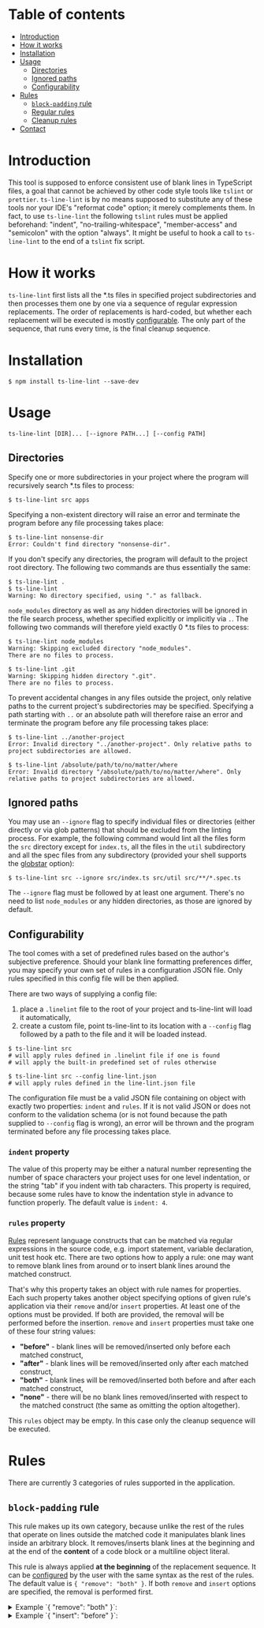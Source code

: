# Table of contents
* [Introduction](#introduction)
* [How it works](#how-it-works)
* [Installation](#installation)
* [Usage](#usage)
  * [Directories](#directories)
  * [Ignored paths](#ignored-paths)
  * [Configurability](#configurability)
* [Rules](#rules)
  * [`block-padding` rule](#block-padding-rule)
  * [Regular rules](#regular-rules)
  * [Cleanup rules](#cleanup-rules)
* [Contact](#contact)

# <a name="introduction"></a>Introduction
This tool is supposed to enforce consistent use of blank lines in TypeScript files, a goal that cannot be achieved by other code style tools like `tslint` or `prettier`. `ts-line-lint` is by no means supposed to substitute any of these tools nor your IDE's "reformat code" option; it merely complements them. In fact, to use `ts-line-lint` the following `tslint` rules must be applied beforehand: "indent", "no-trailing-whitespace", "member-access" and "semicolon" with the option "always". It might be useful to hook a call to `ts-line-lint` to the end of a `tslint` fix script.

# <a name="how-it-works"></a>How it works
`ts-line-lint` first lists all the \*.ts files in specified project subdirectories and then processes them one by one via a sequence of regular expression replacements. The order of replacements is hard-coded, but whether each replacement will be executed is mostly [configurable](#configurability). The only part of the sequence, that runs every time, is the final cleanup sequence.

# <a name="installation"></a>Installation
```
$ npm install ts-line-lint --save-dev
```

# <a name="usage"></a>Usage
```
ts-line-lint [DIR]... [--ignore PATH...] [--config PATH]
```

## <a name="directories"></a>Directories
Specify one or more subdirectories in your project where the program will recursively search \*.ts files to process:
```
$ ts-line-lint src apps
```

Specifying a non-existent directory will raise an error and terminate the program before any file processing takes place:
```
$ ts-line-lint nonsense-dir
Error: Couldn't find directory "nonsense-dir".
```

If you don't specify any directories, the program will default to the project root directory. The following two commands are thus essentially the same:
```
$ ts-line-lint .
$ ts-line-lint
Warning: No directory specified, using "." as fallback.
```

`node_modules` directory as well as any hidden directories will be ignored in the file search process, whether specified explicitly or implicitly via `.`. The following two commands will therefore yield exactly 0 \*.ts files to process:
```
$ ts-line-lint node_modules
Warning: Skipping excluded directory "node_modules".
There are no files to process.

$ ts-line-lint .git
Warning: Skipping hidden directory ".git".
There are no files to process.
```

To prevent accidental changes in any files outside the project, only relative paths to the current project's subdirectories may be specified. Specifying a path starting with `..` or an absolute path will therefore raise an error and terminate the program before any file processing takes place:
```
$ ts-line-lint ../another-project
Error: Invalid directory "../another-project". Only relative paths to project subdirectories are allowed.

$ ts-line-lint /absolute/path/to/no/matter/where
Error: Invalid directory "/absolute/path/to/no/matter/where". Only relative paths to project subdirectories are allowed.
```

## <a name="ignored-paths"></a>Ignored paths
You may use an `--ignore` flag to specify individual files or directories (either directly or via glob patterns) that should be excluded from the linting process. For example, the following command would lint all the files form the `src` directory except for `index.ts`, all the files in the `util` subdirectory and all the spec files from any subdirectory (provided your shell supports the [globstar](https://stackoverflow.com/a/28199633) option):
```
$ ts-line-lint src --ignore src/index.ts src/util src/**/*.spec.ts
```

The `--ignore` flag must be followed by at least one argument. There's no need to list `node_modules` or any hidden directories, as those are ignored by default.

## <a name="configurability"></a>Configurability
The tool comes with a set of predefined rules based on the author's subjective preference. Should your blank line formatting preferences differ, you may specify your own set of rules in a configuration JSON file. Only rules specified in this config file will be then applied.

There are two ways of supplying a config file:
 1) place a `.linelint` file to the root of your project and ts-line-lint will load it automatically,
 2) create a custom file, point ts-line-lint to its location with a `--config` flag followed by a path to the file and it will be loaded instead.
```
$ ts-line-lint src
# will apply rules defined in .linelint file if one is found
# will apply the built-in predefined set of rules otherwise

$ ts-line-lint src --config line-lint.json
# will apply rules defined in the line-lint.json file
```

The configuration file must be a valid JSON file containing on object with exactly two properties: `indent` and `rules`. If it is not valid JSON or does not conform to the validation schema (or is not found because the path supplied to `--config` flag is wrong), an error will be thrown and the program terminated before any file processing takes place.

### `indent` property
The value of this property may be either a natural number representing the number of space characters your project uses for one level indentation, or the string "tab" if you indent with tab characters. This property is required, because some rules have to know the indentation style in advance to function properly. The default value is `indent: 4`.

### `rules` property
[Rules](#rules) represent language constructs that can be matched via regular expressions in the source code, e.g. import statement, variable declaration, unit test hook etc. There are two options how to apply a rule: one may want to remove blank lines from around or to insert blank lines around the matched construct.

That's why this property takes an object with rule names for properties. Each such property takes another object specifying options of given rule's application via their `remove` and/or `insert` properties. At least one of the options must be provided. If both are provided, the removal will be performed before the insertion.
`remove` and `insert` properties must take one of these four string values:
* **"before"** - blank lines will be removed/inserted only before each matched construct,
* **"after"** - blank lines will be removed/inserted only after each matched construct,
* **"both"** - blank lines will be removed/inserted both before and after each matched construct,
* **"none"** - there will be no blank lines removed/inserted with respect to the matched construct (the same as omitting the option altogether).

This `rules` object may be empty. In this case only the cleanup sequence will be executed.

# <a name="rules"></a>Rules
There are currently 3 categories of rules supported in the application.

## <a name="block-padding-rule"></a>`block-padding` rule
This rule makes up its own category, because unlike the rest of the rules that operate on lines outside the matched code it manipulates blank lines inside an arbitrary block. It removes/inserts blank lines at the beginning and at the end of the **content** of a code block or a multiline object literal.

This rule is always applied **at the beginning** of the replacement sequence. It can be [configured](#configurability) by the user with the same syntax as the rest of the rules. The default value is `{ "remove": "both" }`. If both `remove` and `insert` options are specified, the removal is performed first.

<details><summary style="cursor: pointer">
Example `{ "remove": "both" }`:
</summary>
```javascript
function foo() {

    return "foo";

}
const bar = {

    foo: "bar"

}
```
becomes:
```javascript
function foo() {
    return "foo";
}
const bar = {
    foo: "bar"
}
```
</details>

<details><summary style="cursor: pointer">
Example `{ "insert": "before" }`:
</summary>
```javascript
function foo() {
    return "foo";
}
```
becomes:
```javascript
function foo() {

    return "foo";
}
```
</details>

## <a name="regular-rules"></a>Regular rules
These rules search for specified language constructs and either remove or insert blank lines in their vicinity. They can be [configured](#configurability) by the user via a configuration file. Some of them are **indent-specific** (they have to know the project's indentation style beforehand to work correctly), but the most is **simple** (they work irrespective of the project's indentation style).

Regular rules are applied after the `block-padding` rule, if that is specified. First all the rules are read from the config object in a fixed order and if an individual rule is found and has the `remove` option set to something else than "none", the removal is applied. Then the rules are read once more it the same order and if an individual rule is found and has the `insert` option set to something else than "none", the insertion is applied.

The application currently recognizes these regular rules (in the order of application):

* `individual-import` rule

  Matches individual import statements.
  ```javascript
  import { FirstItem, SecondItem } from "foo";
  ```
  ```javascript
  import * as bar from "bar";
  ```
  ```javascript
  import {
    FirstOfSeveralLongNameImportedItems,
    SecondOfSeveralLongNameImportedItems
  } from "../baz";
  ```
  The default value is `{ "remove": "before" }`.

* `consecutive-imports` rule

  Matches groups of consecutive import statements.
  ```javascript
  import { FirstItem, SecondItem } from "foo";
  import * as bar from "bar";
  import {
    FirstOfSeveralLongNameImportedItems,
    SecondOfSeveralLongNameImportedItems
  } from "../baz";
  ```
  The default value is `{ "insert": "after" }`.

* `individual-multiline-type-alias` rule

  Matches type aliases that span two or more lines.
  ```javascript
  export type ExtendedType<T> = T & {
    [P in keyof T]: T[P] & BaseType<T>;
  };
  ```
  ```javascript
  export type UnionType =
    SomeType |
    AnotherType;
  ```
  The default value is `{ "insert": "both" }`.

* `consecutive-single-line-type-aliases` rule

  Matches groups of consecutive single-line type aliases.
  ```javascript
  export type Foo = "foo";
  export type Bar = string;
  ```
  The default value is `{ "insert": "both" }`.

* `interface-declaration` rule

  Matches individual interface declarations.
  ```javascript
  interface LocalInterface {
    prop1: type;
    prop2: type;
  }
  ```
  ```javascript
  export interface ExportedInterface {
    method1(param: type): type;

    method2(param: type): type;
  }
  ```
  The default value is `{ "insert": "both" }`.

* `single-line-variable-declaration` rule

  Matches single-line `var`, `let` or `const` declarations.
  ```javascript
  var foo = 'foo';
  ```
  ```javascript
  let bar = 123;
  ```
  ```javascript
  const baz = { foo: bar };
  ```
  The default value is `{ "remove": "none" }`.

* `multiline-variable-declaration` rule

  Matches `var`, `let` or `const` declarations that span two or more lines (typically array or object literals).
  ```javascript
  const fooArray = [
    "some long string",
    "another long string",
  ];
  ```
  ```javascript
  let fooObject = {
    key1: "value1",
    key2: "value2",
  };
  ```
  The default value is `{ "remove": "none" }`.

* `function-declaration` rule

  Matches regular and async function declarations. Does not match function declarations nested in other function declarations.
  ```javascript
  function fooBar(foo: ExcruciatinglyLongTypeName,
                        bar: AnotherExcruciatinglyLongTypeName) {
    return 42;
  }
  ```
  ```javascript
  async function asyncFooBar(): Promise<void> {
    await foo();
  }
  ```
  The default value is `{ "insert": "both" }`.

* `class-declaration` rule

  Matches class declarations including Angular decorators like `@Component`.
  ```javascript
  @Component({ selector: "app-bar" })
  class Bar implements OnInit {
    // implementation
  }
  ```
  ```javascript
  export abstract class Foo extends Bar {
    // properties

    // methods
  }
  ```
  The default value is `{ "insert": "both" }`.

* `class-property-declaration` rule

  Matches class property declarations including Angular decorators like `@ViewChild`. Properties must have explicit access modifiers.
  ```javascript
    private static foo = 123;
  ```
  ```javascript
    protected static fooObject = {
      key1: "value1",
      key2: "value2",
    };
  ```
  ```javascript
    public static fooArray = [
      "some very long array memeber",
      "some even longer array memeber",
    ];
  ```
  ```javascript
    @Input() public fooDecorated!: Foo;
  ```
  The default value is `{ "remove": "before" }`.

* `method-or-accessor-declaration` rule

  Matches class constructors, methods and property setters/getters including Angular decorators like `@HostListener`. Methods must have explicit access modifiers.
  ```javascript
    constructor() {
    }
  ```
  ```javascript
    protected bar(protected firstParam: VeryLongTypeName,
                  protected secondParam: EvenLongerTypeName,
                  protected thirdParam: SomeMonstrouslyLongTypeName): Bar {
      // implementation

      // return statement
    }
  ```
  ```javascript
    @HostListener("click", ["$event.target"])
    public onClick(btn) {
      // implementation
    }
  ```
  ```javascript
    @Input()
    set foo(param: type) {
      this _foo = param;
    }
  ```
  The default value is `{ "insert": "both" }`.

* `abstract-method-or-accessor` rule

  Matches abstract class methods or property accessors.
  ```javascript
    public abstract getBar(): Bar;
  ```
  ```javascript
    protected abstract async setBar(bar: Bar): Promise<void>;
  ```
  The default value is `{ "insert": "both" }`.

* `property-with-effect-decorator` rule

  Matches class properties with an [ngrx](https://github.com/ngrx/effects) `@Effect` decorators which are usually more verbose than regular properties.
  ```javascript
    @Effect()
    public barAction$ = this.actions$.pipe(
      // code
    );
  ```
  ```javascript
    @Effect() public barAction$ = this.actions$.pipe(
      // code
    );
  ```
  The default value is `{ "insert": "both" }`.

* `unit-test-describe-block` rule

  Matches `describe` blocks in spec files including nested ones up to indentation level 4. It is thus an indent-specific rule.
  ```javascript
  describe("test suite", () => {
    // tests
  });
  ```
  The default value is `{ "insert": "both" }`.

* `unit-test-hook-statement` rule

  Matches unit test hooks `before`/`beforeEach`/`beforeAll` and `after`/`afterEach`/`afterAll` in spec files.
  ```javascript
    beforeEach(async () => {
      // async code
    });
  ```
  ```javascript
    afterAll(() => {
      // code
    });
  ```
  The default value is `{ "insert": "both" }`.

* `unit-test-it-statement` rule

  Matches unit test `it` statements.
  ```javascript
    it("some test case", () => {
      // arange + act

      // expect...
    });
  ```
  ```javascript
    it("asynchronous test case", async () => {
      // await expect...
    });
  ```
  The default value is `{ "insert": "both" }`.

## <a name="cleanup-rules"></a>Cleanup rules
These rules are supposed to remove unwanted artifacts possibly introduced by application of other rules. They are not configurable and are always applied **at the end** of the replacement sequence in this order:
* any number of blank lines following a `tslint:disable-next-line` comment is removed,
* any number of blank lines at the beginning of a file is removed,
* any number of consecutive blank lines is replaced by a single blank line,
* any number of blank lines at the end of a file is replaced by a single blank line.

# <a name="contact"></a>Contact
If there are any problems related to this tool (a rule does not match, what should be matched; a rule matches something, that should not be matched; the execution hangs), feel free to create an [issue at GitHub](https://github.com/RadovanBednar/ts-line-lint/issues) or send me an email. Don't forget to attach (a necessarily anonymized version of) the file or the relevant piece of code that causes the problem, so I can investigate properly.
